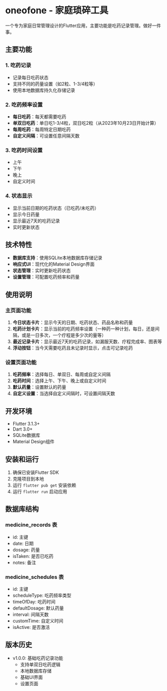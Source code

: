# oneofone - 家庭琐碎工具

一个专为家庭日常管理设计的Flutter应用，主要功能是吃药记录管理。做好一件事。

## 主要功能

### 1. 吃药记录
- 记录每日吃药状态
- 支持不同的药量设置（如2粒、1-3/4粒等）
- 使用本地数据库持久化存储记录

### 2. 吃药频率设置
- **每日吃药**：每天都需要吃药
- **单双日吃药**：单日吃1-3/4粒，双日吃2粒（从2023年10月23日开始计算）
- **每周吃药**：每周特定日期吃药
- **自定义间隔**：可设置任意间隔天数

### 3. 吃药时间设置
- 上午
- 下午  
- 晚上
- 自定义时间

### 4. 状态显示
- 显示当前日期的吃药状态（已吃药/未吃药）
- 显示今日药量
- 显示最近7天的吃药记录
- 实时更新状态

## 技术特性

- **数据库支持**：使用SQLite本地数据库存储记录
- **响应式UI**：现代化的Material Design界面
- **状态管理**：实时更新吃药状态
- **设置管理**：可配置吃药频率和药量

## 使用说明

### 主页面功能
1. **今日状态卡片**：显示今天的日期、吃药状态、药品名称和药量
2. **吃药计划卡片**：显示当前的吃药频率设置（一种药一种计划，每日，还是间隔，或是一日多次，一个疗程是多少次的量等）
3. **最近记录卡片**：显示最近7天的吃药记录，如漏服天数、疗程完成率、图表等
4. **浮动按钮**：当今天需要吃药且未记录时显示，点击可记录吃药

### 设置页面功能
1. **吃药频率**：选择每日、单双日、每周或自定义间隔
2. **吃药时间**：选择上午、下午、晚上或自定义时间
3. **默认药量**：设置默认的药量
4. **自定义设置**：当选择自定义间隔时，可设置间隔天数

## 开发环境

- Flutter 3.1.3+
- Dart 3.0+
- SQLite数据库
- Material Design组件

## 安装和运行

1. 确保已安装Flutter SDK
2. 克隆项目到本地
3. 运行 `flutter pub get` 安装依赖
4. 运行 `flutter run` 启动应用

## 数据库结构

### medicine_records 表
- id: 主键
- date: 日期
- dosage: 药量
- isTaken: 是否已吃药
- notes: 备注

### medicine_schedules 表
- id: 主键
- scheduleType: 吃药频率类型
- timeOfDay: 吃药时间
- defaultDosage: 默认药量
- interval: 间隔天数
- customTime: 自定义时间
- isActive: 是否激活

## 版本历史

- v1.0.0: 基础吃药记录功能
  - 支持单双日吃药逻辑
  - 本地数据库存储
  - 基础UI界面
  - 设置页面